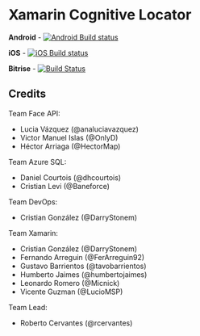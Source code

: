 # Xamarin Cognitive Locator

**Android** - [![Android Build status](https://build.mobile.azure.com/v0.1/apps/172c3334-1368-47de-bfa5-792d6e0ab79b/branches/master/badge)](https://mobile.azure.com)

**iOS** - [![iOS Build status](https://build.mobile.azure.com/v0.1/apps/9689eff3-57ee-43b4-ba8f-20badf04ed4a/branches/master/badge)](https://mobile.azure.com)

**Bitrise** - [![Build Status](https://www.bitrise.io/app/ad3a233b6499b86a/status.svg?token=qvZPWPygSHD1g3Blr6fj4g&branch=master)](https://www.bitrise.io/app/ad3a233b6499b86a)

## Credits

Team Face API:

- Lucia Vázquez (@analuciavazquez) 
- Victor Manuel Islas (@OnlyD)
- Héctor Arriaga (@HectorMap)

Team Azure SQL:

- Daniel Courtois (@dhcourtois)
- Cristian Levi (@Baneforce)

Team DevOps: 

- Cristian González (@DarryStonem)

Team Xamarin:

- Cristian González (@DarryStonem)
- Fernando Arreguin (@FerArreguin92)
- Gustavo Barrientos (@tavobarrientos)
- Humberto Jaimes (@humbertojaimes)
- Leonardo Romero (@Micnick)
- Vicente Guzman (@LucioMSP)

Team Lead:

- Roberto Cervantes (@rcervantes)
